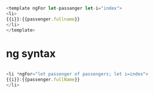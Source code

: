 ```javascript

<template ngFor let-passanger let-i="index">
<li>
{{i}}:{{passenger.fullname}}
</li>
</template>
```

# ng syntax

```javascript

<li *ngFor="let passenger of passengers; let i=index">
{{i}}:{{passenger.fullName}}
</li>
```
